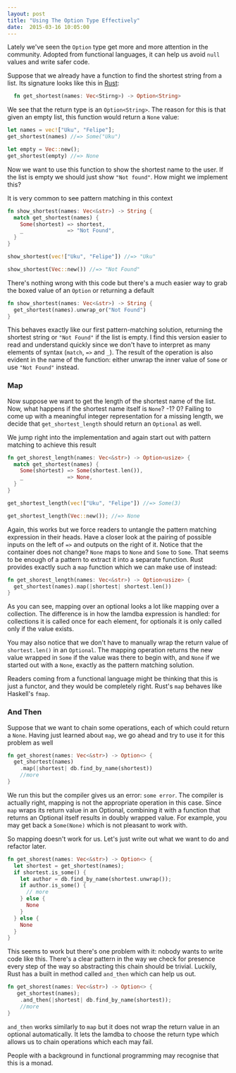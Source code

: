 ```yaml
---
layout: post
title: "Using The Option Type Effectively"
date:  2015-03-16 10:05:00
---
```


Lately we've seen the `Option` type get more and more attention in the community.
Adopted from functional languages, it can help us avoid `null` values and write safer code.

Suppose that we already have a function to find the shortest string from a list.
Its signature looks like this in [Rust](www.rust-lang.org):

```rust
  fn get_shortest(names: Vec<Stirng>) -> Option<String>
```

We see that the return type is an `Option<String>`. The reason for this is that given an empty list, this function would return a `None` value:

```rust
let names = vec!["Uku", "Felipe"];
get_shortest(names) //=> Some("Uku")

let empty = Vec::new();
get_shortest(empty) //=> None
```

Now we want to use this function to show the shortest name to the user. If the list
is empty we should just show `"Not found"`. How might we implement this?

It is very common to see pattern matching in this context

```rust
fn show_shortest(names: Vec<&str>) -> String {
  match get_shortest(names) {
    Some(shortest) => shortest,
    _              => "Not Found",
  }
}

show_shortest(vec!["Uku", "Felipe"]) //=> "Uku"

show_shortest(Vec::new()) //=> "Not Found"
```

There's nothing wrong with this code but there's a much easier way to grab the boxed value of an `Option` or returning a default

```rust
fn show_shortest(names: Vec<&str>) -> String {
  get_shortest(names).unwrap_or("Not Found")
}
```

This behaves exactly like our first pattern-matching solution, returning the shortest string or `"Not Found"` if the list
is empty. I find this version easier to read and understand quickly since we don't have to interpret as many
elements of syntax (`match`, `=>` and `_`).
The result of the operation is also evident in the name of the function: either unwrap the inner value of `Some` or use `"Not Found"` instead.

### Map

Now suppose we want to get the length of the shortest name of the list.
Now, what happens if the shortest name itself is `None`? -1? 0?
Failing to come up with a meaningful integer representation for a missing length, we decide that `get_shortest_length` should return an `Optional` as well.

We jump right into the implementation and again start out with pattern matching to achieve this result

```rust
fn get_shorest_length(names: Vec<&str>) -> Option<usize> {
  match get_shortest(names) {
    Some(shortest) => Some(shortest.len()),
    _              => None,
  }
}

get_shortest_length(vec!["Uku", "Felipe"]) //=> Some(3)

get_shortest_length(Vec::new()); //=> None
```

Again, this works but we force readers to untangle the pattern matching expression in their
heads.
Have a closer look at the pairing of possible inputs on the left of `=>` and outputs on the right of it.
Notice that the container does not change? `None` maps to `None` and `Some` to `Some`.
That seems to be enough of a pattern to extract it into a separate function.
Rust provides exactly such a `map` function which we can make use of instead:
```rust
fn get_shorest_length(names: Vec<&str>) -> Option<usize> {
  get_shortest(names).map(|shortest| shortest.len())
}
```

As you can see, mapping over an optional looks a lot like mapping over a collection.
The difference is in how the lamdba expression is handled: for collections it is 
called once for each element, for optionals it is only called only if the value exists.

You may also notice that we don't have to manually wrap the return value of `shortest.len()` in
an `Optional`. The mapping operation returns the new value wrapped in `Some` if the value was there
to begin with, and `None` if we started out with a `None`, exactly as the pattern matching solution.

Readers coming from a functional language might be thinking that this is just a functor, and they
would be completely right. Rust's `map` behaves like Haskell's `fmap`.

### And Then

Suppose that we want to chain some operations, each of which could return a `None`.
Having just learned about `map`, we go ahead and try to use it for this problem as well

```rust
fn get_shorest(names: Vec<&str>) -> Option<> {
  get_shortest(names)
    .map(|shortest| db.find_by_name(shortest))
    //more
}
```

We run this but the compiler gives us an error: `some error`. The compiler is actually right,
mapping is not the appropriate operation in this case. Since `map` wraps its return value
in an Optional, combining it with a function that returns an Optional itself results in
doubly wrapped value. For example, you may get back a `Some(None)` which is not pleasant
to work with.

So mapping doesn't work for us. Let's just write out what we want to do and refactor later.

```rust
fn get_shorest(names: Vec<&str>) -> Option<> {
  let shortest = get_shortest(names);
  if shortest.is_some() {
    let author = db.find_by_name(shortest.unwrap());
    if author.is_some() {
      // more
    } else {
      None
    }
  } else {
    None
  }
}
```

This seems to work but there's one problem with it: nobody wants to write code like this.
There's a clear pattern in the way we check for presence every step of the way so
abstracting this chain should be trivial. Luckily, Rust has a built in method called
`and_then` which can help us out.

```rust
fn get_shorest(names: Vec<&str>) -> Option<> {
   get_shortest(names);
    .and_then(|shortest| db.find_by_name(shortest));
    //more
}
```

`and_then` works similarly to `map` but it does not wrap the return value in an optional automatically.
It lets the lamdba to choose the return type which allows us to chain operations which each may fail.

People with a background in functional programming may recognise that this is a monad.
